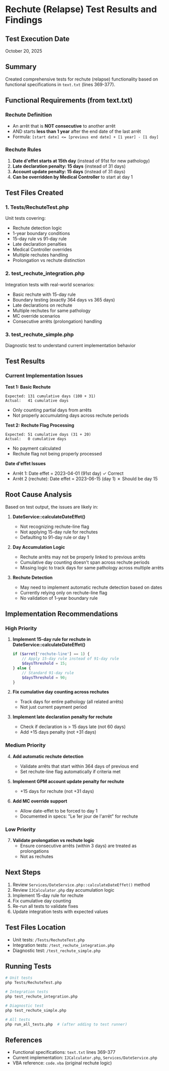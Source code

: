# Rechute (Relapse) Test Results and Findings

## Test Execution Date
October 20, 2025

## Summary

Created comprehensive tests for rechute (relapse) functionality based on functional specifications in `text.txt` (lines 369-377).

## Functional Requirements (from text.txt)

### Rechute Definition
- An arrêt that is **NOT consecutive** to another arrêt
- AND starts **less than 1 year** after the end date of the last arrêt
- Formula: `[start date] <= [previous end date] + [1 year] - [1 day]`

### Rechute Rules
1. **Date d'effet starts at 15th day** (instead of 91st for new pathology)
2. **Late declaration penalty: 15 days** (instead of 31 days)
3. **Account update penalty: 15 days** (instead of 31 days)
4. **Can be overridden by Medical Controller** to start at day 1

## Test Files Created

### 1. Tests/RechuteTest.php
Unit tests covering:
- Rechute detection logic
- 1-year boundary conditions
- 15-day rule vs 91-day rule
- Late declaration penalties
- Medical Controller overrides
- Multiple rechutes handling
- Prolongation vs rechute distinction

### 2. test_rechute_integration.php
Integration tests with real-world scenarios:
- Basic rechute with 15-day rule
- Boundary testing (exactly 364 days vs 365 days)
- Late declarations on rechute
- Multiple rechutes for same pathology
- MC override scenarios
- Consecutive arrêts (prolongation) handling

### 3. test_rechute_simple.php
Diagnostic test to understand current implementation behavior

## Test Results

### Current Implementation Issues

**Test 1: Basic Rechute**
```
Expected: 131 cumulative days (100 + 31)
Actual:   41 cumulative days
```
- Only counting partial days from arrêts
- Not properly accumulating days across rechute periods

**Test 2: Rechute Flag Processing**
```
Expected: 51 cumulative days (31 + 20)
Actual:   0 cumulative days
```
- No payment calculated
- Rechute flag not being properly processed

**Date d'effet Issues**
- Arrêt 1: Date effet = 2023-04-01 (91st day) ✓ Correct
- Arrêt 2 (rechute): Date effet = 2023-06-15 (day 1) ✗ Should be day 15

## Root Cause Analysis

Based on test output, the issues are likely in:

1. **DateService::calculateDateEffet()**
   - Not recognizing rechute-line flag
   - Not applying 15-day rule for rechutes
   - Defaulting to 91-day rule or day 1

2. **Day Accumulation Logic**
   - Rechute arrêts may not be properly linked to previous arrêts
   - Cumulative day counting doesn't span across rechute periods
   - Missing logic to track days for same pathology across multiple arrêts

3. **Rechute Detection**
   - May need to implement automatic rechute detection based on dates
   - Currently relying only on rechute-line flag
   - No validation of 1-year boundary rule

## Implementation Recommendations

### High Priority
1. **Implement 15-day rule for rechute in DateService::calculateDateEffet()**
   ```php
   if ($arret['rechute-line'] == 1) {
       // Apply 15-day rule instead of 91-day rule
       $daysThreshold = 15;
   } else {
       // Standard 91-day rule
       $daysThreshold = 90;
   }
   ```

2. **Fix cumulative day counting across rechutes**
   - Track days for entire pathology (all related arrêts)
   - Not just current payment period

3. **Implement late declaration penalty for rechute**
   - Check if declaration is > 15 days late (not 60 days)
   - Add +15 days penalty (not +31 days)

### Medium Priority
4. **Add automatic rechute detection**
   - Validate arrêts that start within 364 days of previous end
   - Set rechute-line flag automatically if criteria met

5. **Implement GPM account update penalty for rechute**
   - +15 days for rechute (not +31 days)

6. **Add MC override support**
   - Allow date-effet to be forced to day 1
   - Documented in specs: "Le 1er jour de l'arrêt" for rechute

### Low Priority
7. **Validate prolongation vs rechute logic**
   - Ensure consecutive arrêts (within 3 days) are treated as prolongations
   - Not as rechutes

## Next Steps

1. Review `Services/DateService.php::calculateDateEffet()` method
2. Review `IJCalculator.php` day accumulation logic
3. Implement 15-day rule for rechute
4. Fix cumulative day counting
5. Re-run all tests to validate fixes
6. Update integration tests with expected values

## Test Files Location

- Unit tests: `/Tests/RechuteTest.php`
- Integration tests: `/test_rechute_integration.php`
- Diagnostic test: `/test_rechute_simple.php`

## Running Tests

```bash
# Unit tests
php Tests/RechuteTest.php

# Integration tests
php test_rechute_integration.php

# Diagnostic test
php test_rechute_simple.php

# All tests
php run_all_tests.php  # (after adding to test runner)
```

## References

- Functional specifications: `text.txt` lines 369-377
- Current implementation: `IJCalculator.php`, `Services/DateService.php`
- VBA reference: `code.vba` (original rechute logic)
